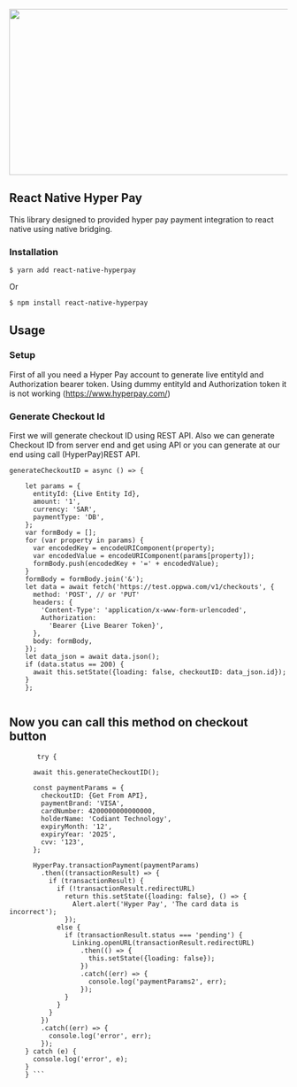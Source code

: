 
<p align="center">
<img  width="600" height="300" src="https://github.com/codianttechnology/react-native-hyperpay/blob/main/react-native-hyperpay.png">
  </p>
  
## React Native Hyper Pay
  
  This library designed to provided hyper pay payment integration to react native using native bridging.
  
### Installation

`$ yarn add react-native-hyperpay`

Or

`$ npm install react-native-hyperpay`

## Usage

### Setup

First of all you need a Hyper Pay account to generate live entityId and Authorization bearer token. Using dummy entityId and Authorization token it is not working (https://www.hyperpay.com/)


### Generate Checkout Id

First we will generate checkout ID using REST API. Also we can generate Checkout ID from server end and get using API or you can generate at our end using call (HyperPay)REST API.
``` 
generateCheckoutID = async () => {
    
    let params = {
      entityId: {Live Entity Id},
      amount: '1',
      currency: 'SAR',
      paymentType: 'DB',
    };
    var formBody = [];
    for (var property in params) {
      var encodedKey = encodeURIComponent(property);
      var encodedValue = encodeURIComponent(params[property]);
      formBody.push(encodedKey + '=' + encodedValue);
    }
    formBody = formBody.join('&');
    let data = await fetch('https://test.oppwa.com/v1/checkouts', {
      method: 'POST', // or 'PUT'
      headers: {
        'Content-Type': 'application/x-www-form-urlencoded',
        Authorization:
          'Bearer {Live Bearer Token}',
      },
      body: formBody,
    });
    let data_json = await data.json();
    if (data.status == 200) {
      await this.setState({loading: false, checkoutID: data_json.id});
    } 
    }; 
    
 ```
    
## Now you can call this method on checkout button


```  onCheckOut = async () => {
       try {
     
      await this.generateCheckoutID();
      
      const paymentParams = {
        checkoutID: {Get From API},
        paymentBrand: 'VISA',
        cardNumber: 4200000000000000,
        holderName: 'Codiant Technology',
        expiryMonth: '12',
        expiryYear: '2025',
        cvv: '123',
      };

      HyperPay.transactionPayment(paymentParams)
        .then((transactionResult) => {
          if (transactionResult) {
            if (!transactionResult.redirectURL)
              return this.setState({loading: false}, () => {
                Alert.alert('Hyper Pay', 'The card data is incorrect');
              });
            else {
              if (transactionResult.status === 'pending') {
                Linking.openURL(transactionResult.redirectURL)
                  .then(() => {
                    this.setState({loading: false});
                  })
                  .catch((err) => {
                    console.log('paymentParams2', err);
                  });
              }
            }
          }
        })
        .catch((err) => {
          console.log('error', err);
        });
    } catch (e) {
      console.log('error', e);
    }
    } ```
